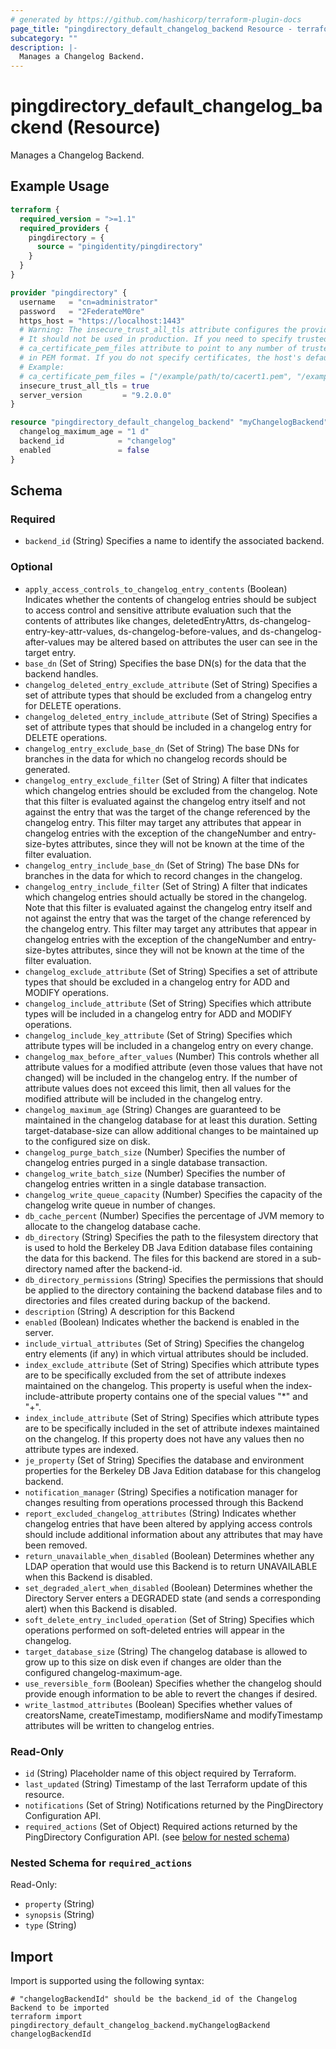 ```yaml
---
# generated by https://github.com/hashicorp/terraform-plugin-docs
page_title: "pingdirectory_default_changelog_backend Resource - terraform-provider-pingdirectory"
subcategory: ""
description: |-
  Manages a Changelog Backend.
---
```


# pingdirectory_default_changelog_backend (Resource)

Manages a Changelog Backend.

## Example Usage

```terraform
terraform {
  required_version = ">=1.1"
  required_providers {
    pingdirectory = {
      source = "pingidentity/pingdirectory"
    }
  }
}

provider "pingdirectory" {
  username   = "cn=administrator"
  password   = "2FederateM0re"
  https_host = "https://localhost:1443"
  # Warning: The insecure_trust_all_tls attribute configures the provider to trust any certificate presented by the PingDirectory server.
  # It should not be used in production. If you need to specify trusted CA certificates, use the
  # ca_certificate_pem_files attribute to point to any number of trusted CA certificate files
  # in PEM format. If you do not specify certificates, the host's default root CA set will be used.
  # Example:
  # ca_certificate_pem_files = ["/example/path/to/cacert1.pem", "/example/path/to/cacert2.pem"]
  insecure_trust_all_tls = true
  server_version         = "9.2.0.0"
}

resource "pingdirectory_default_changelog_backend" "myChangelogBackend" {
  changelog_maximum_age = "1 d"
  backend_id            = "changelog"
  enabled               = false
}
```

<!-- schema generated by tfplugindocs -->
## Schema

### Required

- `backend_id` (String) Specifies a name to identify the associated backend.

### Optional

- `apply_access_controls_to_changelog_entry_contents` (Boolean) Indicates whether the contents of changelog entries should be subject to access control and sensitive attribute evaluation such that the contents of attributes like changes, deletedEntryAttrs, ds-changelog-entry-key-attr-values, ds-changelog-before-values, and ds-changelog-after-values may be altered based on attributes the user can see in the target entry.
- `base_dn` (Set of String) Specifies the base DN(s) for the data that the backend handles.
- `changelog_deleted_entry_exclude_attribute` (Set of String) Specifies a set of attribute types that should be excluded from a changelog entry for DELETE operations.
- `changelog_deleted_entry_include_attribute` (Set of String) Specifies a set of attribute types that should be included in a changelog entry for DELETE operations.
- `changelog_entry_exclude_base_dn` (Set of String) The base DNs for branches in the data for which no changelog records should be generated.
- `changelog_entry_exclude_filter` (Set of String) A filter that indicates which changelog entries should be excluded from the changelog. Note that this filter is evaluated against the changelog entry itself and not against the entry that was the target of the change referenced by the changelog entry. This filter may target any attributes that appear in changelog entries with the exception of the changeNumber and entry-size-bytes attributes, since they will not be known at the time of the filter evaluation.
- `changelog_entry_include_base_dn` (Set of String) The base DNs for branches in the data for which to record changes in the changelog.
- `changelog_entry_include_filter` (Set of String) A filter that indicates which changelog entries should actually be stored in the changelog. Note that this filter is evaluated against the changelog entry itself and not against the entry that was the target of the change referenced by the changelog entry. This filter may target any attributes that appear in changelog entries with the exception of the changeNumber and entry-size-bytes attributes, since they will not be known at the time of the filter evaluation.
- `changelog_exclude_attribute` (Set of String) Specifies a set of attribute types that should be excluded in a changelog entry for ADD and MODIFY operations.
- `changelog_include_attribute` (Set of String) Specifies which attribute types will be included in a changelog entry for ADD and MODIFY operations.
- `changelog_include_key_attribute` (Set of String) Specifies which attribute types will be included in a changelog entry on every change.
- `changelog_max_before_after_values` (Number) This controls whether all attribute values for a modified attribute (even those values that have not changed) will be included in the changelog entry. If the number of attribute values does not exceed this limit, then all values for the modified attribute will be included in the changelog entry.
- `changelog_maximum_age` (String) Changes are guaranteed to be maintained in the changelog database for at least this duration. Setting target-database-size can allow additional changes to be maintained up to the configured size on disk.
- `changelog_purge_batch_size` (Number) Specifies the number of changelog entries purged in a single database transaction.
- `changelog_write_batch_size` (Number) Specifies the number of changelog entries written in a single database transaction.
- `changelog_write_queue_capacity` (Number) Specifies the capacity of the changelog write queue in number of changes.
- `db_cache_percent` (Number) Specifies the percentage of JVM memory to allocate to the changelog database cache.
- `db_directory` (String) Specifies the path to the filesystem directory that is used to hold the Berkeley DB Java Edition database files containing the data for this backend. The files for this backend are stored in a sub-directory named after the backend-id.
- `db_directory_permissions` (String) Specifies the permissions that should be applied to the directory containing the backend database files and to directories and files created during backup of the backend.
- `description` (String) A description for this Backend
- `enabled` (Boolean) Indicates whether the backend is enabled in the server.
- `include_virtual_attributes` (Set of String) Specifies the changelog entry elements (if any) in which virtual attributes should be included.
- `index_exclude_attribute` (Set of String) Specifies which attribute types are to be specifically excluded from the set of attribute indexes maintained on the changelog. This property is useful when the index-include-attribute property contains one of the special values "*" and "+".
- `index_include_attribute` (Set of String) Specifies which attribute types are to be specifically included in the set of attribute indexes maintained on the changelog. If this property does not have any values then no attribute types are indexed.
- `je_property` (Set of String) Specifies the database and environment properties for the Berkeley DB Java Edition database for this changelog backend.
- `notification_manager` (String) Specifies a notification manager for changes resulting from operations processed through this Backend
- `report_excluded_changelog_attributes` (String) Indicates whether changelog entries that have been altered by applying access controls should include additional information about any attributes that may have been removed.
- `return_unavailable_when_disabled` (Boolean) Determines whether any LDAP operation that would use this Backend is to return UNAVAILABLE when this Backend is disabled.
- `set_degraded_alert_when_disabled` (Boolean) Determines whether the Directory Server enters a DEGRADED state (and sends a corresponding alert) when this Backend is disabled.
- `soft_delete_entry_included_operation` (Set of String) Specifies which operations performed on soft-deleted entries will appear in the changelog.
- `target_database_size` (String) The changelog database is allowed to grow up to this size on disk even if changes are older than the configured changelog-maximum-age.
- `use_reversible_form` (Boolean) Specifies whether the changelog should provide enough information to be able to revert the changes if desired.
- `write_lastmod_attributes` (Boolean) Specifies whether values of creatorsName, createTimestamp, modifiersName and modifyTimestamp attributes will be written to changelog entries.

### Read-Only

- `id` (String) Placeholder name of this object required by Terraform.
- `last_updated` (String) Timestamp of the last Terraform update of this resource.
- `notifications` (Set of String) Notifications returned by the PingDirectory Configuration API.
- `required_actions` (Set of Object) Required actions returned by the PingDirectory Configuration API. (see [below for nested schema](#nestedatt--required_actions))

<a id="nestedatt--required_actions"></a>
### Nested Schema for `required_actions`

Read-Only:

- `property` (String)
- `synopsis` (String)
- `type` (String)

## Import

Import is supported using the following syntax:

```shell
# "changelogBackendId" should be the backend_id of the Changelog Backend to be imported
terraform import pingdirectory_default_changelog_backend.myChangelogBackend changelogBackendId
```

